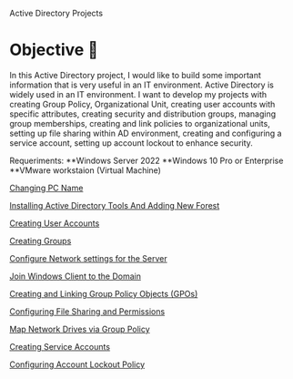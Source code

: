 Active Directory Projects
# **Objective** 🎯

In this Active Directory project, I would like to build some important information that is very useful in an IT environment.  Active Directory is widely used in an IT environment. I want to develop my projects with creating Group Policy, Organizational Unit, creating user accounts with specific attributes, creating security and distribution groups, managing group memberships, creating and link policies to organizational units, setting up file sharing within AD environment, creating and configuring a service account, setting up account lockout to enhance security. 

Requeriments:
  **Windows Server 2022
  **Windows 10 Pro or Enterprise
  **VMware workstaion (Virtual Machine)

[Changing PC Name](https://github.com/idris-adbl/Changing-PC-Name)

[Installing Active Directory Tools And Adding New Forest](https://github.com/idris-adbl/Installing-Active-Directory-Tools-And-Adding-New-Forest/tree/main)

[Creating User Accounts](https://github.com/idris-adbl/Creating-User-Accounts)

[Creating Groups ](https://github.com/idris-adbl/Creating-User-Accounts/blob/main/README.md)

[Configure Network settings for the Server](https://github.com/idris-adbl/Configure-Network-settings-for-the-Server/tree/main)

[Join Windows Client to the Domain](https://github.com/idris-adbl/Join-Windows-Client-to-the-Domain/tree/main)

[Creating and Linking Group Policy Objects (GPOs)](https://github.com/idris-adbl/Creating-and-Linking-Group-Policy-Objects-GPOs-/tree/main)

[Configuring File Sharing and Permissions](https://github.com/idris-adbl/Configuring-File-Sharing-and-Permissions/tree/main)

[Map Network Drives via Group Policy](https://github.com/idris-adbl/Map-Network-Drives-via-Group-Policy/tree/main)

[Creating Service Accounts ](https://github.com/idris-adbl/Creating-Service-Accounts-/tree/main)

[Configuring Account Lockout Policy](https://github.com/idris-adbl/Configuring-Account-Lockout-Policy)


